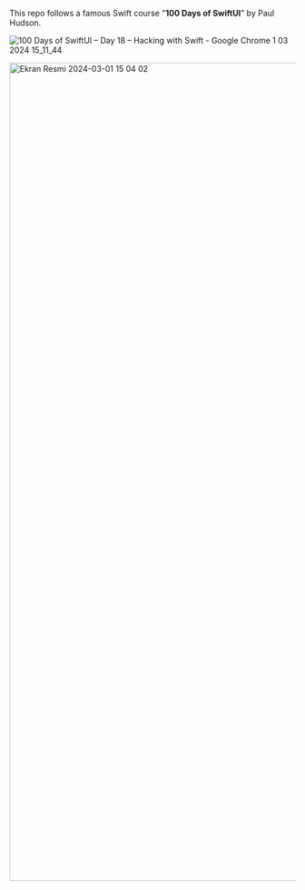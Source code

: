 This repo follows a famous Swift course "**100 Days of SwiftUI**" by Paul Hudson.

![100 Days of SwiftUI – Day 18 – Hacking with Swift - Google Chrome 1 03 2024 15_11_44](https://github.com/enesozmus/WeSplit/assets/94680591/e3eb40a5-7112-4f88-8fa9-6e8ae7ad5b60)

<img width="1440" alt="Ekran Resmi 2024-03-01 15 04 02" src="https://github.com/enesozmus/WeSplit/assets/94680591/699aab1f-f961-4729-b7f5-98a360901734">
